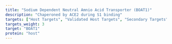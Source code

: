 ```yaml
---
title: "Sodium Dependent Neutral Amnio Acid Transporter (BOAT1)"
description: "Chaperoned by ACE2 during S1 binding"
targets: ["Host Targets", "Validated Host Targets", "Secondary Targets"]
targets_weight: 3
target: "BOAT1"
protein: "host"
---
```

